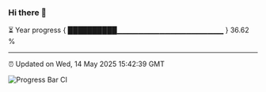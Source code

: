 ### Hi there 👋

⏳ Year progress { ██████████▁▁▁▁▁▁▁▁▁▁▁▁▁▁▁▁▁▁▁▁ } 36.62 %

---

⏰ Updated on Wed, 14 May 2025 15:42:39 GMT

![Progress Bar CI](https://github.com/IshwaranRudhara/GIT-ACTION/workflows/Progress%20Bar%20CI/badge.svg)

